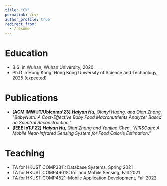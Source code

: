 ```yaml
---
title: "CV"
permalink: /cv/
author_profile: true
redirect_from:
  - /resume
---
```

Education
======
* B.S. in Wuhan, Wuhan University, 2020
* Ph.D in Hong Kong, Hong Kong University of Science and Technology, 2025 (expected)

Publications
======
  - **[ACM IMWUT/Ubicomp’23]** ***Haiyan Hu**, Qianyi Huang, and Qian Zhang. "BabyNutri: A Cost-Effective Baby Food Macronutrients Analyzer Based on Spectral Reconstruction."*
  - **[IEEE IoTJ’22]** ***Haiyan Hu**, Qian Zhang and Yanjiao Chen, "NIRSCam: A Mobile Near-Infrared Sensing System for Food Calorie Estimation."* 
  

Teaching
======
* TA for HKUST COMP3311: Database Systems, Spring 2021
* TA for HKUST COMP4901S: IoT and Mobile Sensing, Fall 2021
* TA for HKUST COMP4521: Mobile Application Development, Fall 2022
